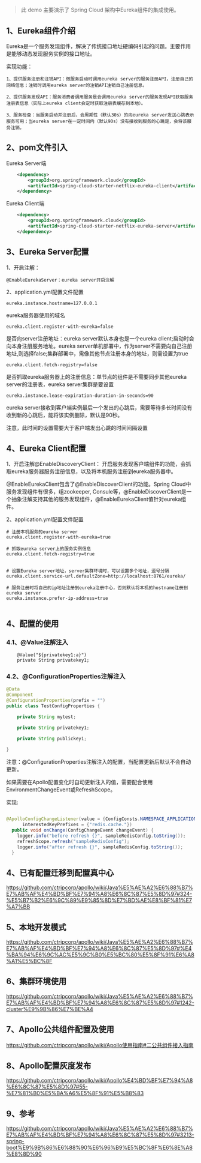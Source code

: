 # 
> 此 demo 主要演示了 Spring Cloud 架构中Eureka组件的集成使用。

## 1、Eureka组件介绍

Eureka是一个服务发现组件，解决了传统接口地址硬编码引起的问题。主要作用是能够动态发现服务实例的接口地址。

实现功能：

````
1、提供服务注册和注销API：微服务启动时调用eureka server的服务注册API，注册自己的网络信息；注销时调用eureka server的注销API注销自己注册信息。

2、提供服务发现API：服务消费者调用服务是会调用eureka server的服务发现API获取服务注册表信息（实际上eureka client会定时获取注册表缓存到本地）。

3、服务检查：当服务启动并注册后，会周期性（默认30s）的向eureka server发送心跳表示服务可用；当eureka server在一定时间内（默认90s）没有接收到服务的心跳是，会将该服务注销。
````


## 2、pom文件引入
Eureka Server端
```xml
    <dependency>
        <groupId>org.springframework.cloud</groupId>
        <artifactId>spring-cloud-starter-netflix-eureka-client</artifactId>
    </dependency>

```

Eureka Client端
```xml
    <dependency>
        <groupId>org.springframework.cloud</groupId>
        <artifactId>spring-cloud-starter-netflix-eureka-server</artifactId>
    </dependency>

```

## 3、Eureka Server配置
1、开启注解：
````
@EnableEurekaServer：eureka server开启注解
````

2、application.yml配置文件配置

````
eureka.instance.hostname=127.0.0.1
````
eureka服务器使用的域名

````
eureka.client.register-with-eureka=false
````
是否向server注册地址：eureka server默认本身也是一个eureka client;启动时会向本身注册服务地址。eureka server单机部署中，作为server不需要向自己注册地址,则选择false;集群部署中，需像其他节点注册本身的地址，则需设置为true

````
eureka.client.fetch-registry=false
````
是否抓取eureka服务器上的注册信息：单节点的组件是不需要同步其他eureka server的注册表，eureka server集群是要设置


````
eureka.instance.lease-expiration-duration-in-seconds=90
````
eureka server接收到客户端实例最后一个发出的心跳后，需要等待多长时间没有收到新的心跳后，能将该实例删除，默认是90秒。

注意，此时间的设置需要大于客户端发出心跳的时间间隔设置




## 4、Eureka Client配置
1、开启注解@EnableDiscoveryClient：
开启服务发现客户端组件的功能，会抓取eureka服务器服务注册信息，以及将本机服务注册到eureka服务器中。

@EnableEurekaClient包含了@EnableDiscoverClient的功能。Spring Cloud中服务发现组件有很多，组zookeeper, Consule等，@EnableDiscoverClient是一个抽象注解支持其他的服务发现组件，@EnableEurekaClient值针对eureka组件。



2、application.yml配置文件配置

````
# 注册本机服务的eureka server
eureka.client.register-with-eureka=true

# 抓取eureka server上的服务实例信息
eureka.client.fetch-registry=true


# 设置Eureka server地址，server集群环境时，可以设置多个地址，逗号分隔
eureka.client.service-url.defaultZone=http://localhost:8761/eureka/

# 服务注册时将自己的ip地址注册到eureka注册中心，否则默认将本机的hostname注册到eureka server
eureka.instance.prefer-ip-address=true


````








## 4、配置的使用

### 4.1、@Value注解注入

```
    @Value("${privatekey1:a}")
    private String privatekey1;
```

### 4.2、@ConfigurationProperties注解注入
````java
@Data
@Component
@ConfigurationProperties(prefix = "")
public class TestConfigProperties {

    private String mytest;

    private String privatekey1;

    private String publickey1;
    
}
````


注意：@ConfigurationProperties注解注入的配置，当配置更新后默认不会自动更新。

如果需要在Apollo配置变化时自动更新注入的值，需要配合使用EnvironmentChangeEvent或RefreshScope。

实现:

````java

@ApolloConfigChangeListener(value = {ConfigConsts.NAMESPACE_APPLICATION, "TEST1.apollo", "application.yaml"},
      interestedKeyPrefixes = {"redis.cache."})
  public void onChange(ConfigChangeEvent changeEvent) {
    logger.info("before refresh {}", sampleRedisConfig.toString());
    refreshScope.refresh("sampleRedisConfig");
    logger.info("after refresh {}", sampleRedisConfig.toString());
  }
````


## 4、已有配置迁移到配置真中心

https://github.com/ctripcorp/apollo/wiki/Java%E5%AE%A2%E6%88%B7%E7%AB%AF%E4%BD%BF%E7%94%A8%E6%8C%87%E5%8D%97#324-%E5%B7%B2%E6%9C%89%E9%85%8D%E7%BD%AE%E8%BF%81%E7%A7%BB

## 5、本地开发模式

https://github.com/ctripcorp/apollo/wiki/Java%E5%AE%A2%E6%88%B7%E7%AB%AF%E4%BD%BF%E7%94%A8%E6%8C%87%E5%8D%97#%E4%BA%94%E6%9C%AC%E5%9C%B0%E5%BC%80%E5%8F%91%E6%A8%A1%E5%BC%8F


## 6、集群环境使用

https://github.com/ctripcorp/apollo/wiki/Java%E5%AE%A2%E6%88%B7%E7%AB%AF%E4%BD%BF%E7%94%A8%E6%8C%87%E5%8D%97#1242-cluster%E9%9B%86%E7%BE%A4


## 7、Apollo公共组件配置及使用

https://github.com/ctripcorp/apollo/wiki/Apollo使用指南#二公共组件接入指南

## 8、Apollo配置灰度发布

https://github.com/ctripcorp/apollo/wiki/Apollo%E4%BD%BF%E7%94%A8%E6%8C%87%E5%8D%97#55-%E7%81%B0%E5%BA%A6%E5%8F%91%E5%B8%83

## 9、参考
https://github.com/ctripcorp/apollo/wiki/Java%E5%AE%A2%E6%88%B7%E7%AB%AF%E4%BD%BF%E7%94%A8%E6%8C%87%E5%8D%97#3213-spring-boot%E9%9B%86%E6%88%90%E6%96%B9%E5%BC%8F%E6%8E%A8%E8%8D%90

